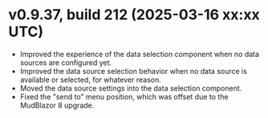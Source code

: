 # v0.9.37, build 212 (2025-03-16 xx:xx UTC)
- Improved the experience of the data selection component when no data sources are configured yet.
- Improved the data source selection behavior when no data source is available or selected, for whatever reason.
- Moved the data source settings into the data selection component.
- Fixed the "send to" menu position, which was offset due to the MudBlazor 8 upgrade.